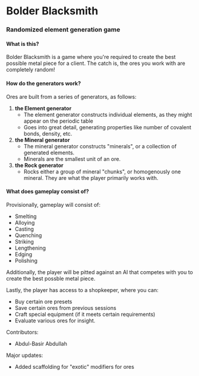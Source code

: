 # Bolder Blacksmith
### Randomized element generation game

#### What is this?
Bolder Blacksmith is a game where you're required to create the best possible metal piece for a client.
The catch is, the ores you work with are completely random!

#### How do the generators work?
Ores are built from a series of generators, as follows:
1. **the Element generator**
   * The element generator constructs individual elements, as they might appear on the periodic table
   * Goes into great detail, generating properties like number of covalent bonds, density, etc.
2. **the Mineral generator**
   * The mineral generator constructs "minerals", or a collection of generated elements.
   * Minerals are the smallest unit of an ore.
3. **the Rock generator**
   * Rocks either a group of mineral "chunks", or homogenously one mineral. They are what the player primarily works with.
  
#### What does gameplay consist of?
Provisionally, gameplay will consist of:
- Smelting
- Alloying
- Casting
- Quenching
- Striking
- Lengthening
- Edging
- Polishing

Additionally, the player will be pitted against an AI that competes with you to create the best possble metal piece.

Lastly, the player has access to a shopkeeper, where you can:
- Buy certain ore presets
- Save certain ores from previous sessions
- Craft special equipment (if it meets certain requirements)
- Evaluate various ores for insight.

Contributors:
- Abdul-Basir Abdullah

Major updates:
  - Added scaffolding for "exotic" modifiers for ores
